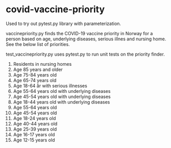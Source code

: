 # covid-vaccine-priority
Used to try out pytest.py library with parameterization.

vaccinepriority.py finds the COVID-19 vaccine priority in Norway for a person based on age, underlying diseases, serious illnes and nursing home.
See the below list of priorities.

test_vaccinepriority.py uses pytest.py to run unit tests on the priority finder.

1. Residents in nursing homes
2. Age 85 years and older
3. Age 75-84 years old  
4. Age 65-74 years old
4. Age 18-64 år with serious illnesses
5. Age 55-64 years old with underlying diseases
6. Age 45-54 years old with underlying diseases
7. Age 18-44 years old with underlying diseases
8. Age 55-64 years old  
9. Age 45-54 years old
10. Age 18-24 years old
10. Age 40-44 years old
12. Age 25-39 years old
13. Age 16-17 years old
14. Age 12-15 years old 
